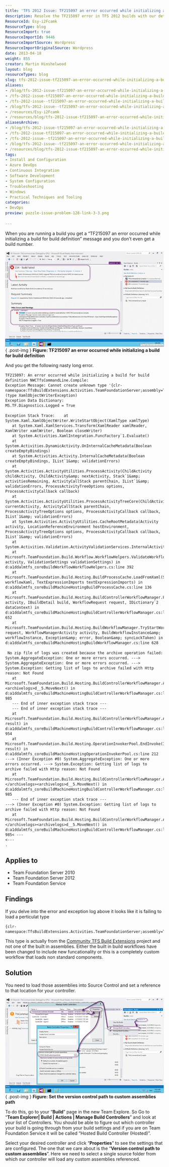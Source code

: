 ```yaml
---
title: 'TFS 2012 Issue: TF215097 an error occurred while initializing a build for build definition'
description: Resolve the TF215097 error in TFS 2012 builds with our detailed guide. Learn to load custom assemblies and streamline your build process effectively!
ResourceId: Esy-i2Fcamk
ResourceType: blog
ResourceImport: true
ResourceImportId: 9446
ResourceImportSource: Wordpress
ResourceImportOriginalSource: Wordpress
date: 2013-04-18
weight: 855
creator: Martin Hinshelwood
layout: blog
resourceTypes: blog
slug: tfs-2012-issue-tf215097-an-error-occurred-while-initializing-a-build-for-build-definition
aliases:
- /blog/tfs-2012-issue-tf215097-an-error-occurred-while-initializing-a-build-for-build-definition
- /tfs-2012-issue-tf215097-an-error-occurred-while-initializing-a-build-for-build-definition
- /tfs-2012-issue--tf215097-an-error-occurred-while-initializing-a-build-for-build-definition
- /blog/tfs-2012-issue--tf215097-an-error-occurred-while-initializing-a-build-for-build-definition
- /resources/Esy-i2Fcamk
- /resources/blog/tfs-2012-issue-tf215097-an-error-occurred-while-initializing-a-build-for-build-definition
aliasesArchive:
- /blog/tfs-2012-issue-tf215097-an-error-occurred-while-initializing-a-build-for-build-definition
- /tfs-2012-issue-tf215097-an-error-occurred-while-initializing-a-build-for-build-definition
- /tfs-2012-issue--tf215097-an-error-occurred-while-initializing-a-build-for-build-definition
- /blog/tfs-2012-issue--tf215097-an-error-occurred-while-initializing-a-build-for-build-definition
- /resources/blog/tfs-2012-issue-tf215097-an-error-occurred-while-initializing-a-build-for-build-definition
tags:
- Install and Configuration
- Azure DevOps
- Continuous Integration
- Software Development
- System Configuration
- Troubleshooting
- Windows
- Practical Techniques and Tooling
categories:
- DevOps
preview: puzzle-issue-problem-128-link-3-3.png

---
```

When you are running a build you get a “TF215097 an error occurred while initializing a build for build definition” message and you don’t even get a build number.

![image](images/image15-1-1.png "image")  
{ .post-img }
**Figure: TF215097 an error occurred while initializing a build for build definition**

And you get the following nasty long error.

```
TF215097: An error occurred while initializing a build for build definition NWCTfsCommandLine.Compile:
Exception Message: Cannot create unknown type '{clr-namespace:TfsBuildExtensions.Activities.TeamFoundationServer;assembly=TfsBuildExtensions.Activities}TfsVersion'. (type XamlObjectWriterException)
Exception Data Dictionary:
MS.TF.Diagnostics.Logged = True

Exception Stack Trace:    at System.Xaml.XamlObjectWriter.WriteStartObject(XamlType xamlType)
   at System.Xaml.XamlServices.Transform(XamlReader xamlReader, XamlWriter xamlWriter, Boolean closeWriter)
   at System.Activities.XamlIntegration.FuncFactory`1.Evaluate()
   at System.Activities.DynamicActivity.OnInternalCacheMetadata(Boolean createEmptyBindings)
   at System.Activities.Activity.InternalCacheMetadata(Boolean createEmptyBindings, IList`1&amp; validationErrors)
   at System.Activities.ActivityUtilities.ProcessActivity(ChildActivity childActivity, ChildActivity&amp; nextActivity, Stack`1&amp; activitiesRemaining, ActivityCallStack parentChain, IList`1&amp; validationErrors, ProcessActivityTreeOptions options, ProcessActivityCallback callback)
   at System.Activities.ActivityUtilities.ProcessActivityTreeCore(ChildActivity currentActivity, ActivityCallStack parentChain, ProcessActivityTreeOptions options, ProcessActivityCallback callback, IList`1&amp; validationErrors)
   at System.Activities.ActivityUtilities.CacheRootMetadata(Activity activity, LocationReferenceEnvironment hostEnvironment, ProcessActivityTreeOptions options, ProcessActivityCallback callback, IList`1&amp; validationErrors)
   at System.Activities.Validation.ActivityValidationServices.InternalActivityValidationServices.InternalValidate()
   at Microsoft.TeamFoundation.Build.Workflow.WorkflowHelpers.ValidateWorkflow(Activity activity, ValidationSettings validationSettings) in d:a1ddalmtfs_coreBuildWorkflowWorkflowHelpers.cs:line 392
   at Microsoft.TeamFoundation.Build.Hosting.BuildProcessCache.LoadFromXaml(String workflowXaml, TextExpressionImports textExpressionImports) in d:a1ddalmtfs_coreBuildMachineHostingBuildProcessCache.cs:line 136
   at Microsoft.TeamFoundation.Build.Hosting.BuildControllerWorkflowManager.PrepareRequestForBuild(WorkflowManagerActivity activity, IBuildDetail build, WorkflowRequest request, IDictionary`2 dataContext) in d:a1ddalmtfs_coreBuildMachineHostingBuildControllerWorkflowManager.cs:line 652
   at Microsoft.TeamFoundation.Build.Hosting.BuildWorkflowManager.TryStartWorkflow(WorkflowRequest request, WorkflowManagerActivity activity, BuildWorkflowInstance&amp; workflowInstance, Exception&amp; error, Boolean&amp; syncLockTaken) in d:a1ddalmtfs_coreBuildMachineHostingBuildWorkflowManager.cs:line 628

 No zip file of logs was created because the archive operation failed: System.AggregateException: One or more errors occurred. ---> System.AggregateException: One or more errors occurred. ---> System.Exception: Getting list of logs to archive failed with Http reason: Not Found
   at Microsoft.TeamFoundation.Build.Hosting.BuildControllerWorkflowManager.ArchiveLogsInvoker.<archivelogs>d__5.MoveNext() in d:a1ddalmtfs_coreBuildMachineHostingBuildControllerWorkflowManager.cs:line 985
   --- End of inner exception stack trace ---
   --- End of inner exception stack trace ---
   at Microsoft.TeamFoundation.Build.Hosting.BuildControllerWorkflowManager.ArchiveLogsInvoker.End(IAsyncResult result) in d:a1ddalmtfs_coreBuildMachineHostingBuildControllerWorkflowManager.cs:line 954
   at Microsoft.TeamFoundation.Build.Hosting.OperationInvokerPool.EndInvoke(IAsyncResult result) in d:a1ddalmtfs_coreBuildMachineHostingOperationInvokerPool.cs:line 212
---> (Inner Exception #0) System.AggregateException: One or more errors occurred. ---> System.Exception: Getting list of logs to archive failed with Http reason: Not Found
   at Microsoft.TeamFoundation.Build.Hosting.BuildControllerWorkflowManager.ArchiveLogsInvoker.</archivelogs><archivelogs>d__5.MoveNext() in d:a1ddalmtfs_coreBuildMachineHostingBuildControllerWorkflowManager.cs:line 985
   --- End of inner exception stack trace ---
---> (Inner Exception #0) System.Exception: Getting list of logs to archive failed with Http reason: Not Found
   at Microsoft.TeamFoundation.Build.Hosting.BuildControllerWorkflowManager.ArchiveLogsInvoker.</archivelogs><archivelogs>d__5.MoveNext() in d:a1ddalmtfs_coreBuildMachineHostingBuildControllerWorkflowManager.cs:line 985< ---
<---
.
```

## Applies to

- Team Foundation Server 2010
- Team Foundation Server 2012
- Team Foundation Service

## Findings

If you delve into the error and exception log above it looks like it is failing to load a perticulat type

```
{clr-namespace:TfsBuildExtensions.Activities.TeamFoundationServer;assembly=TfsBuildExtensions.Activities}TfsVersion

```

This type is actually from the [Community TFS Build Extensions](https://tfsbuildextensions.codeplex.com/) project and not one of the built in assemblies. Either the built in build workflows have been changed to include new funcationality or this is a completely custom workflow that loads non standard components.

## Solution

You need to load those assemblies into Source Control and set a reference to that location for your controller.

![image](images/image16-2-2.png "image")  
{ .post-img }
**Figure: Set the version control path to custom assemblies path**

To do this, go to your “**Build**” page in the new Team Explore. So Go to “**Team Explorer| Build | Actions | Manage Build Controllers**” and look at your list of Controllers. You should be able to figure out which controller your build is going through from your build settings and if you are on Team Foundation Service it will be called “Hosted Build Controller (Hosted)”.

Select your desired controller and click “**Properties**” to see the settings that are configured. The one that we care about is the “**Version control path to custom assemblies**”. Here we need to select a single source folder from which our controller will load any custom assemblies referenced.

